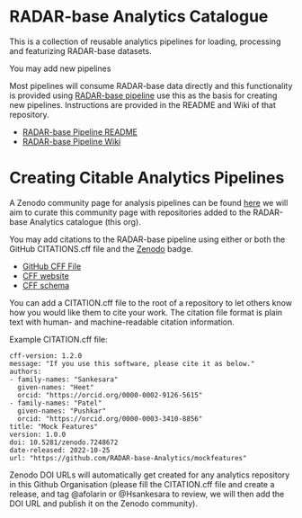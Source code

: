 # RADAR-base Analytics Catalogue

This is a collection of reusable analytics pipelines for loading, processing and featurizing RADAR-base datasets.

You may add new pipelines 


Most pipelines will consume RADAR-base data directly and this functionality is provided using [RADAR-base pipeline]() use this as the basis for creating new pipelines. Instructions are provided in the README and Wiki of that repository.
 - [RADAR-base Pipeline README](https://github.com/RADAR-base/radarpipeline)
 - [RADAR-base Pipeline Wiki](https://github.com/RADAR-base/radarpipeline/wiki)


# Creating Citable Analytics Pipelines
A Zenodo community page for analysis pipelines can be found [here](https://zenodo.org/communities/radar-base-analytics/?page=1&size=20) we will aim to curate this community page with repositories added to the RADAR-base Analytics catalogue (this org).

You may add citations to the RADAR-base pipeline using either or both the GitHub CITATIONS.cff file and the [Zenodo](https://zenodo.org/) badge.
 - [GitHub CFF File](https://docs.github.com/en/repositories/managing-your-repositorys-settings-and-features/customizing-your-repository/about-citation-files )
 - [CFF website](https://citation-file-format.github.io/)
 - [CFF schema](https://github.com/citation-file-format/citation-file-format/blob/main/schema-guide.md)

You can add a CITATION.cff file to the root of a repository to let others know how you would like them to cite your work. The citation file format is plain text with human- and machine-readable citation information.

Example CITATION.cff file:

```cff
cff-version: 1.2.0
message: "If you use this software, please cite it as below."
authors:
- family-names: "Sankesara"
  given-names: "Heet"
  orcid: "https://orcid.org/0000-0002-9126-5615"
- family-names: "Patel"
  given-names: "Pushkar"
  orcid: "https://orcid.org/0000-0003-3410-8856"
title: "Mock Features"
version: 1.0.0
doi: 10.5281/zenodo.7248672
date-released: 2022-10-25
url: "https://github.com/RADAR-base-Analytics/mockfeatures"
```

Zenodo DOI URLs will automatically get created for any analytics repository in this Github Organisation (please fill the CITATION.cff file and create a release, and tag @afolarin or @Hsankesara to review, we will then add the DOI URL and publish it on the Zenodo community).
